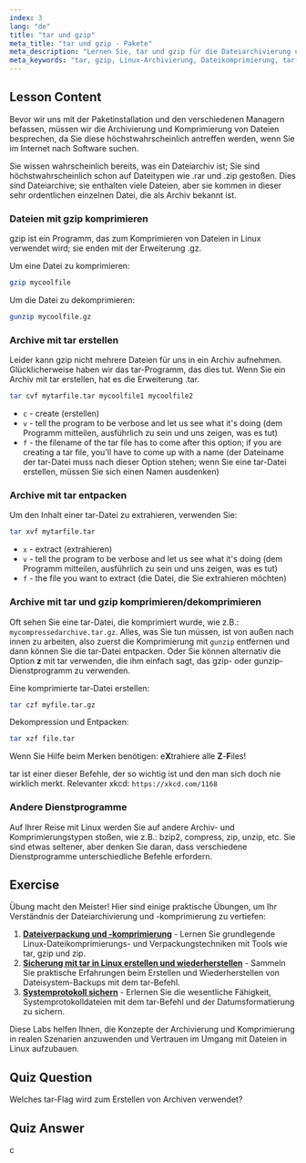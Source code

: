 ```yaml
---
index: 3
lang: "de"
title: "tar und gzip"
meta_title: "tar und gzip - Pakete"
meta_description: "Lernen Sie, tar und gzip für die Dateiarchivierung und -komprimierung in Linux zu verwenden. Verstehen Sie Befehle zum Erstellen, Extrahieren und Komprimieren von Dateien. Starten Sie mit diesem Anfängerleitfaden!"
meta_keywords: "tar, gzip, Linux-Archivierung, Dateikomprimierung, tar-Befehl, gzip-Befehl, Linux-Tutorial, Linux für Anfänger"
---
```


## Lesson Content

Bevor wir uns mit der Paketinstallation und den verschiedenen Managern befassen, müssen wir die Archivierung und Komprimierung von Dateien besprechen, da Sie diese höchstwahrscheinlich antreffen werden, wenn Sie im Internet nach Software suchen.

Sie wissen wahrscheinlich bereits, was ein Dateiarchiv ist; Sie sind höchstwahrscheinlich schon auf Dateitypen wie .rar und .zip gestoßen. Dies sind Dateiarchive; sie enthalten viele Dateien, aber sie kommen in dieser sehr ordentlichen einzelnen Datei, die als Archiv bekannt ist.

### Dateien mit gzip komprimieren

gzip ist ein Programm, das zum Komprimieren von Dateien in Linux verwendet wird; sie enden mit der Erweiterung .gz.

Um eine Datei zu komprimieren:

```bash
gzip mycoolfile
```

Um die Datei zu dekomprimieren:

```bash
gunzip mycoolfile.gz
```

### Archive mit tar erstellen

Leider kann gzip nicht mehrere Dateien für uns in ein Archiv aufnehmen. Glücklicherweise haben wir das tar-Programm, das dies tut. Wenn Sie ein Archiv mit tar erstellen, hat es die Erweiterung .tar.

```bash
tar cvf mytarfile.tar mycoolfile1 mycoolfile2
```

- `c` - create (erstellen)
- `v` - tell the program to be verbose and let us see what it's doing (dem Programm mitteilen, ausführlich zu sein und uns zeigen, was es tut)
- `f` - the filename of the tar file has to come after this option; if you are creating a tar file, you'll have to come up with a name (der Dateiname der tar-Datei muss nach dieser Option stehen; wenn Sie eine tar-Datei erstellen, müssen Sie sich einen Namen ausdenken)

### Archive mit tar entpacken

Um den Inhalt einer tar-Datei zu extrahieren, verwenden Sie:

```bash
tar xvf mytarfile.tar
```

- `x` - extract (extrahieren)
- `v` - tell the program to be verbose and let us see what it's doing (dem Programm mitteilen, ausführlich zu sein und uns zeigen, was es tut)
- `f` - the file you want to extract (die Datei, die Sie extrahieren möchten)

### Archive mit tar und gzip komprimieren/dekomprimieren

Oft sehen Sie eine tar-Datei, die komprimiert wurde, wie z.B.: `mycompressedarchive.tar.gz`. Alles, was Sie tun müssen, ist von außen nach innen zu arbeiten, also zuerst die Komprimierung mit `gunzip` entfernen und dann können Sie die tar-Datei entpacken. Oder Sie können alternativ die Option **z** mit tar verwenden, die ihm einfach sagt, das gzip- oder gunzip-Dienstprogramm zu verwenden.

Eine komprimierte tar-Datei erstellen:

```bash
tar czf myfile.tar.gz
```

Dekompression und Entpacken:

```bash
tar xzf file.tar
```

Wenn Sie Hilfe beim Merken benötigen: e**X**trahiere alle **Z**-**F**iles!

tar ist einer dieser Befehle, der so wichtig ist und den man sich doch nie wirklich merkt. Relevanter xkcd: `https://xkcd.com/1168`

### Andere Dienstprogramme

Auf Ihrer Reise mit Linux werden Sie auf andere Archiv- und Komprimierungstypen stoßen, wie z.B.: bzip2, compress, zip, unzip, etc. Sie sind etwas seltener, aber denken Sie daran, dass verschiedene Dienstprogramme unterschiedliche Befehle erfordern.

## Exercise

Übung macht den Meister! Hier sind einige praktische Übungen, um Ihr Verständnis der Dateiarchivierung und -komprimierung zu vertiefen:

1. **[Dateiverpackung und -komprimierung](https://labex.io/de/labs/linux-file-packaging-and-compression-385413)** - Lernen Sie grundlegende Linux-Dateikomprimierungs- und Verpackungstechniken mit Tools wie tar, gzip und zip.
2. **[Sicherung mit tar in Linux erstellen und wiederherstellen](https://labex.io/de/labs/comptia-create-and-restore-a-backup-with-tar-in-linux-590843)** - Sammeln Sie praktische Erfahrungen beim Erstellen und Wiederherstellen von Dateisystem-Backups mit dem tar-Befehl.
3. **[Systemprotokoll sichern](https://labex.io/de/labs/linux-backup-system-log-17989)** - Erlernen Sie die wesentliche Fähigkeit, Systemprotokolldateien mit dem tar-Befehl und der Datumsformatierung zu sichern.

Diese Labs helfen Ihnen, die Konzepte der Archivierung und Komprimierung in realen Szenarien anzuwenden und Vertrauen im Umgang mit Dateien in Linux aufzubauen.

## Quiz Question

Welches tar-Flag wird zum Erstellen von Archiven verwendet?

## Quiz Answer

c
